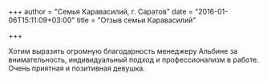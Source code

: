 +++
author = "Семья Каравасилий, г. Саратов"
date = "2016-01-06T15:11:09+03:00"
title = "Отзыв семьи Каравасилий"

+++

Хотим выразить огромную благодарность менеджеру Альбине за внимательность, индивидуальный подход и профессионализм в работе. Очень приятная и позитивная девушка.